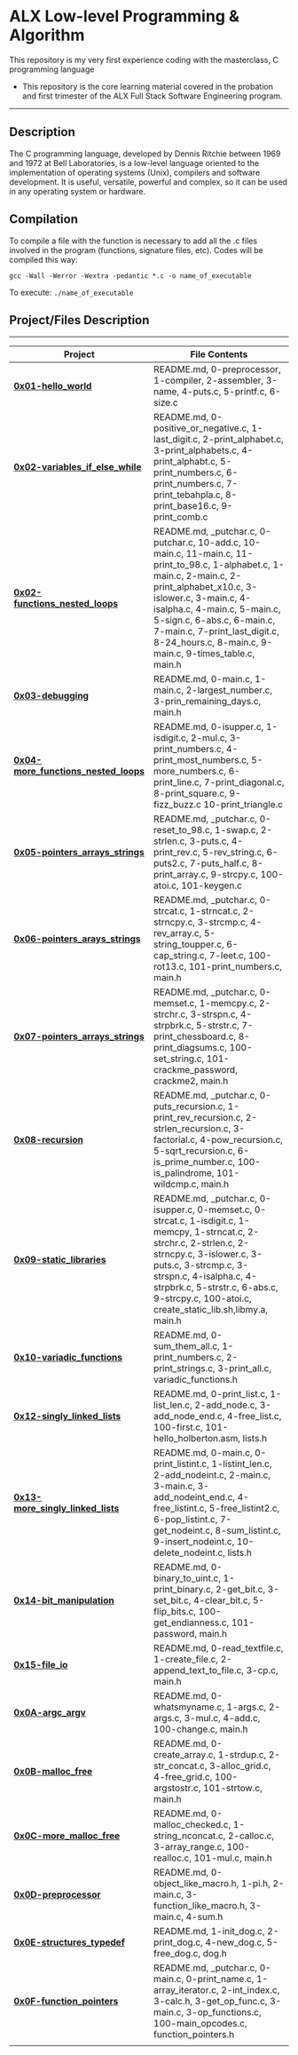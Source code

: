 # ALX Low-level Programming & Algorithm

This repository is my very first experience coding with the masterclass, C programming language

- This repository is the core learning material covered in the probation and first trimester of the ALX Full Stack Software Engineering program.

------------------------------------------------------

## Description

The C programming language, developed by Dennis Ritchie between 1969 and 1972 at Bell Laboratories, is a low-level language oriented to the implementation of operating systems (Unix), compilers and software development. It is useful, versatile, powerful and complex, so it can be used in any operating system or hardware.

## **Compilation**

To compile a file with the function is necessary to add all the .c files involved in the program (functions, signature files, etc). Codes will be compiled this way:

```
gcc -Wall -Werror -Wextra -pedantic *.c -o name_of_executable

```

To execute:  `./name_of_executable`

## Project/Files Description

--------------------------------------
|Project|File Contents|
|--|--|
|**[0x01-hello_world](https://github.com/ikwuka/alx-low_level_programming/tree/master/0x00-hello_world)**|README.md, 0-preprocessor, 1-compiler, 2-assembler, 3-name, 4-puts.c, 5-printf.c, 6-size.c|
|**[0x02-variables_if_else_while](https://github.com/ikwuka/alx-low_level_programming/tree/master/0x01-variables_if_else_while)**|README.md, 0-positive_or_negative.c, 1-last_digit.c, 2-print_alphabet.c, 3-print_alphabets.c, 4-print_alphabt.c, 5-print_numbers.c, 6-print_numbers.c, 7-print_tebahpla.c, 8-print_base16.c, 9-print_comb.c|
|**[0x02-functions_nested_loops](https://github.com/ikwuka/alx-low_level_programming/tree/master/0x02-functions_nested_loops)**|README.md, _putchar.c, 0-putchar.c, 10-add.c, 10-main.c, 11-main.c, 11-print_to_98.c, 1-alphabet.c, 1-main.c, 2-main.c, 2-print_alphabet_x10.c, 3-islower.c, 3-main.c, 4-isalpha.c, 4-main.c, 5-main.c, 5-sign.c, 6-abs.c, 6-main.c, 7-main.c, 7-print_last_digit.c, 8-24_hours.c, 8-main.c, 9-main.c, 9-times_table.c, main.h|
|**[0x03-debugging](https://github.com/ikwuka/alx-low_level_programming/tree/master/0x03-debugging)**|README.md, 0-main.c, 1-main.c, 2-largest_number.c, 3-prin_remaining_days.c, main.h|
|**[0x04-more_functions_nested_loops](https://github.com/ikwuka/alx-low_level_programming/tree/master/0x04-more_functions_nested_loops)**|README.md, 0-isupper.c, 1-isdigit.c, 2-mul.c, 3-print_numbers.c, 4-print_most_numbers.c, 5-more_numbers.c, 6-print_line.c, 7-print_diagonal.c, 8-print_square.c, 9-fizz_buzz.c 10-print_triangle.c|
|**[0x05-pointers_arrays_strings](https://github.com/ikwuka/alx-low_level_programming/tree/master/0x05-pointers_arrays_strings)**|README.md, _putchar.c, 0-reset_to_98.c, 1-swap.c, 2-strlen.c, 3-puts.c, 4-print_rev.c, 5-rev_string.c, 6-puts2.c, 7-puts_half.c, 8-print_array.c, 9-strcpy.c, 100-atoi.c, 101-keygen.c|
|**[0x06-pointers_arays_strings](https://github.com/ikwuka/alx-low_level_programming/tree/master/0x06-pointers_arrays_strings)**|README.md, _putchar.c, 0-strcat.c, 1-strncat.c, 2-strncpy.c, 3-strcmp.c, 4-rev_array.c, 5-string_toupper.c, 6-cap_string.c, 7-leet.c, 100-rot13.c, 101-print_numbers.c, main.h|
|**[0x07-pointers_arrays_strings](https://github.com/ikwuka/alx-low_level_programming/tree/master/0x07-pointers_arrays_strings)**|README.md, _putchar.c, 0-memset.c, 1-memcpy.c, 2-strchr.c, 3-strspn.c, 4-strpbrk.c, 5-strstr.c, 7-print_chessboard.c, 8-print_diagsums.c, 100-set_string.c, 101-crackme_password, crackme2, main.h|
|**[0x08-recursion](https://github.com/ikwuka/alx-low_level_programming/tree/master/0x08-recursion)**|README.md, _putchar.c, 0-puts_recursion.c, 1-print_rev_recursion.c, 2-strlen_recursion.c, 3-factorial.c, 4-pow_recursion.c, 5-sqrt_recursion.c, 6-is_prime_number.c, 100-is_palindrome, 101-wildcmp.c, main.h|
|**[0x09-static_libraries](https://github.com/ikwuka/alx-low_level_programming/tree/master/0x09-static_libraries "0x09-static_libraries")**|README.md, _putchar.c, 0-isupper.c, 0-memset.c, 0-strcat.c, 1-isdigit.c, 1-memcpy, 1-strncat.c, 2-strchr.c, 2-strlen.c, 2-strncpy.c, 3-islower.c, 3-puts.c, 3-strcmp.c, 3-strspn.c, 4-isalpha.c, 4-strpbrk.c, 5-strstr.c, 6-abs.c, 9-strcpy.c, 100-atoi.c, create_static_lib.sh,libmy.a, main.h|
|**[0x10-variadic_functions](https://github.com/ikwuka/alx-low_level_programming/tree/master/0x10-variadic_functions)**|README.md, 0-sum_them_all.c, 1-print_numbers.c, 2-print_strings.c, 3-print_all.c, variadic_functions.h|
|**[0x12-singly_linked_lists](https://github.com/ikwuka/alx-low_level_programming/tree/master/0x12-singly_linked_lists)**|README.md, 0-print_list.c, 1-list_len.c, 2-add_node.c, 3-add_node_end.c, 4-free_list.c, 100-first.c, 101-hello_holberton.asm, lists.h|
|**[0x13-more_singly_linked_lists](https://github.com/ikwuka/alx-low_level_programming/tree/master/0x13-more_singly_linked_lists)**|README.md, 0-main.c, 0-print_listint.c, 1-listint_len.c, 2-add_nodeint.c, 2-main.c, 3-main.c, 3-add_nodeint_end.c, 4-free_listint.c, 5-free_listint2.c, 6-pop_listint.c, 7-get_nodeint.c, 8-sum_listint.c, 9-insert_nodeint.c, 10-delete_nodeint.c, lists.h|
|**[0x14-bit_manipulation](https://github.com/ikwuka/alx-low_level_programming/tree/master/0x14-bit_manipulation)**|README.md, 0-binary_to_uint.c, 1-print_binary.c, 2-get_bit.c, 3-set_bit.c, 4-clear_bit.c, 5-flip_bits.c, 100-get_endianness.c,  101-password, main.h|
|**[0x15-file_io](https://github.com/ikwuka/alx-low_level_programming/tree/master/0x15-file_io)**|README.md, 0-read_textfile.c, 1-create_file.c, 2-append_text_to_file.c, 3-cp.c, main.h|
|**[0x0A-argc_argv](https://github.com/ikwuka/alx-low_level_programming/tree/master/0x0A-argc_argv)**|README.md, 0-whatsmyname.c, 1-args.c, 2-args.c, 3-mul.c, 4-add.c, 100-change.c, main.h|
|**[0x0B-malloc_free](https://github.com/ikwuka/alx-low_level_programming/tree/master/0x0B-malloc_free)**|README.md, 0-create_array.c, 1-strdup.c, 2-str_concat.c, 3-alloc_grid.c, 4-free_grid.c, 100-argstostr.c, 101-strtow.c, main.h|
|**[0x0C-more_malloc_free](https://github.com/ikwuka/alx-low_level_programming/tree/master/0x0C-more_malloc_free)**|README.md, 0-malloc_checked.c, 1-string_nconcat.c, 2-calloc.c, 3-array_range.c, 100-realloc.c, 101-mul.c, main.h|
|**[0x0D-preprocessor](https://github.com/ikwuka/alx-low_level_programming/tree/master/0x0D-preprocessor)**|README.md, 0-object_like_macro.h, 1-pi.h, 2-main.c, 3-function_like_macro.h, 3-main.c, 4-sum.h|
|**[0x0E-structures_typedef](https://github.com/ikwuka/alx-low_level_programming/tree/master/0x0E-structures_typedef)**|README.md, 1-init_dog.c, 2-print_dog.c, 4-new_dog.c, 5-free_dog.c, dog.h|
|**[0x0F-function_pointers](https://github.com/ikwuka/alx-low_level_programming/tree/master/0x0F-function_pointers)**|README.md, _putchar.c, 0-main.c, 0-print_name.c, 1-array_iterator.c, 2-int_index.c, 3-calc.h, 3-get_op_func.c, 3-main.c, 3-op_functions.c, 100-main_opcodes.c, function_pointers.h|
|                                      |                                            |
